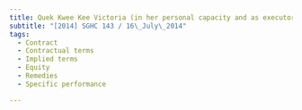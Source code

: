 ```yaml
---
title: Quek Kwee Kee Victoria (in her personal capacity and as executor of the estate of Quek Kiat 
subtitle: "[2014] SGHC 143 / 16\_July\_2014"
tags:
  - Contract
  - Contractual terms
  - Implied terms
  - Equity
  - Remedies
  - Specific performance

---
```


